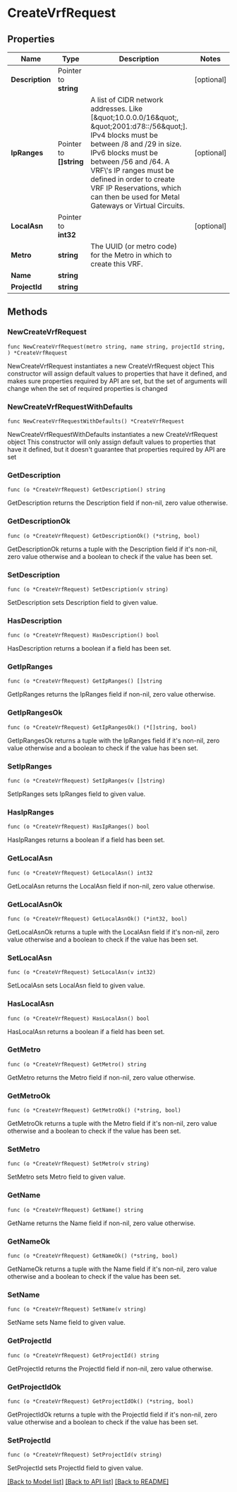 # CreateVrfRequest

## Properties

Name | Type | Description | Notes
------------ | ------------- | ------------- | -------------
**Description** | Pointer to **string** |  | [optional] 
**IpRanges** | Pointer to **[]string** | A list of CIDR network addresses. Like [\&quot;10.0.0.0/16\&quot;, \&quot;2001:d78::/56\&quot;]. IPv4 blocks must be between /8 and /29 in size. IPv6 blocks must be between /56 and /64. A VRF\\&#39;s IP ranges must be defined in order to create VRF IP Reservations, which can then be used for Metal Gateways or Virtual Circuits. | [optional] 
**LocalAsn** | Pointer to **int32** |  | [optional] 
**Metro** | **string** | The UUID (or metro code) for the Metro in which to create this VRF. | 
**Name** | **string** |  | 
**ProjectId** | **string** |  | 

## Methods

### NewCreateVrfRequest

`func NewCreateVrfRequest(metro string, name string, projectId string, ) *CreateVrfRequest`

NewCreateVrfRequest instantiates a new CreateVrfRequest object
This constructor will assign default values to properties that have it defined,
and makes sure properties required by API are set, but the set of arguments
will change when the set of required properties is changed

### NewCreateVrfRequestWithDefaults

`func NewCreateVrfRequestWithDefaults() *CreateVrfRequest`

NewCreateVrfRequestWithDefaults instantiates a new CreateVrfRequest object
This constructor will only assign default values to properties that have it defined,
but it doesn't guarantee that properties required by API are set

### GetDescription

`func (o *CreateVrfRequest) GetDescription() string`

GetDescription returns the Description field if non-nil, zero value otherwise.

### GetDescriptionOk

`func (o *CreateVrfRequest) GetDescriptionOk() (*string, bool)`

GetDescriptionOk returns a tuple with the Description field if it's non-nil, zero value otherwise
and a boolean to check if the value has been set.

### SetDescription

`func (o *CreateVrfRequest) SetDescription(v string)`

SetDescription sets Description field to given value.

### HasDescription

`func (o *CreateVrfRequest) HasDescription() bool`

HasDescription returns a boolean if a field has been set.

### GetIpRanges

`func (o *CreateVrfRequest) GetIpRanges() []string`

GetIpRanges returns the IpRanges field if non-nil, zero value otherwise.

### GetIpRangesOk

`func (o *CreateVrfRequest) GetIpRangesOk() (*[]string, bool)`

GetIpRangesOk returns a tuple with the IpRanges field if it's non-nil, zero value otherwise
and a boolean to check if the value has been set.

### SetIpRanges

`func (o *CreateVrfRequest) SetIpRanges(v []string)`

SetIpRanges sets IpRanges field to given value.

### HasIpRanges

`func (o *CreateVrfRequest) HasIpRanges() bool`

HasIpRanges returns a boolean if a field has been set.

### GetLocalAsn

`func (o *CreateVrfRequest) GetLocalAsn() int32`

GetLocalAsn returns the LocalAsn field if non-nil, zero value otherwise.

### GetLocalAsnOk

`func (o *CreateVrfRequest) GetLocalAsnOk() (*int32, bool)`

GetLocalAsnOk returns a tuple with the LocalAsn field if it's non-nil, zero value otherwise
and a boolean to check if the value has been set.

### SetLocalAsn

`func (o *CreateVrfRequest) SetLocalAsn(v int32)`

SetLocalAsn sets LocalAsn field to given value.

### HasLocalAsn

`func (o *CreateVrfRequest) HasLocalAsn() bool`

HasLocalAsn returns a boolean if a field has been set.

### GetMetro

`func (o *CreateVrfRequest) GetMetro() string`

GetMetro returns the Metro field if non-nil, zero value otherwise.

### GetMetroOk

`func (o *CreateVrfRequest) GetMetroOk() (*string, bool)`

GetMetroOk returns a tuple with the Metro field if it's non-nil, zero value otherwise
and a boolean to check if the value has been set.

### SetMetro

`func (o *CreateVrfRequest) SetMetro(v string)`

SetMetro sets Metro field to given value.


### GetName

`func (o *CreateVrfRequest) GetName() string`

GetName returns the Name field if non-nil, zero value otherwise.

### GetNameOk

`func (o *CreateVrfRequest) GetNameOk() (*string, bool)`

GetNameOk returns a tuple with the Name field if it's non-nil, zero value otherwise
and a boolean to check if the value has been set.

### SetName

`func (o *CreateVrfRequest) SetName(v string)`

SetName sets Name field to given value.


### GetProjectId

`func (o *CreateVrfRequest) GetProjectId() string`

GetProjectId returns the ProjectId field if non-nil, zero value otherwise.

### GetProjectIdOk

`func (o *CreateVrfRequest) GetProjectIdOk() (*string, bool)`

GetProjectIdOk returns a tuple with the ProjectId field if it's non-nil, zero value otherwise
and a boolean to check if the value has been set.

### SetProjectId

`func (o *CreateVrfRequest) SetProjectId(v string)`

SetProjectId sets ProjectId field to given value.



[[Back to Model list]](../README.md#documentation-for-models) [[Back to API list]](../README.md#documentation-for-api-endpoints) [[Back to README]](../README.md)


